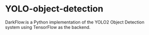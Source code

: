 # YOLO-object-detection

DarkFlow:is a Python implementation of the YOLO2 Object Detection system using TensorFlow as the backend.
